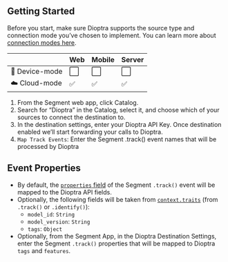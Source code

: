 ## Getting Started
Before you start, make sure Dioptra supports the source type and connection mode you’ve chosen to implement. You can learn more about [connection modes here](https://segment.com/docs/connections/destinations/#connection-modes).

| |Web|Mobile|Server|
|---|---|---|---|
|📱 Device-mode|⬜️|⬜️|⬜️|
|☁️ Cloud-mode|✅|✅|✅|

1. From the Segment web app, click Catalog.
2. Search for “Dioptra” in the Catalog, select it, and choose which of your sources to connect the destination to.
3. In the destination settings, enter your Dioptra API Key. Once destination enabled we’ll start forwarding your calls to Dioptra.
4. `Map Track Events`: Enter the Segment .track() event names that will be processed by Dioptra

## Event Properties
* By default, the [`properties` field](https://segment.com/docs/connections/spec/track/#properties) of the Segment `.track()` event will be mapped to the Dioptra API fields.
* Optionally, the following fields will be taken from [`context.traits`](https://segment.com/docs/connections/spec/identify/#traits) (from `.track()` or `.identify()`):
    * `model_id`: `String`
    * `model_version`: `String`
    * `tags`: `Object`
* Optionally, from the Segment App, in the Dioptra Destination Settings, enter the Segment `.track()` properties that will be mapped to Dioptra 
`tags` and `features`.
